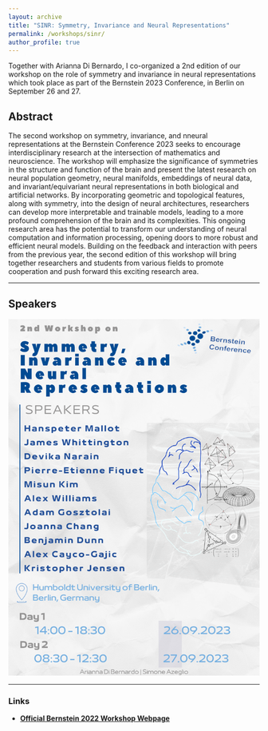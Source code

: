 ```yaml
---
layout: archive
title: "SINR: Symmetry, Invariance and Neural Representations"
permalink: /workshops/sinr/
author_profile: true
---
```

 
Together with Arianna Di Bernardo, I co-organized a 2nd edition of our workshop on the role of symmetry and invariance in neural representations which took place as part of the Bernstein 2023 Conference, in Berlin on September 26 and 27. 

## Abstract

The second workshop on symmetry, invariance, and nneural representations at the Bernstein Conference 2023 seeks to encourage interdisciplinary research at the intersection of mathematics and neuroscience. The workshop will emphasize the significance of symmetries in the structure and function of the brain and present the latest research on neural population geometry, neural manifolds, embeddings of neural data, and invariant/equivariant neural representations in both biological and artificial networks. By incorporating geometric and topological features, along with symmetry, into the design of neural architectures, researchers can develop more interpretable and trainable models, leading to a more profound comprehension of the brain and its complexities. This ongoing research area has the potential to transform our understanding of neural computation and information processing, opening doors to more robust and efficient neural models. Building on the feedback and interaction with peers from the previous year, the second edition of this workshop will bring together researchers and students from various fields to promote cooperation and push forward this exciting research area.

-----------
## Speakers 

![](../images/SINR2023.png)

------------

### Links

* [**Official Bernstein 2022 Workshop Webpage**](https://bernstein-network.de/bernstein-conference/program/satellite-workshops/symmetry-invariance-and-neural-representations/)
